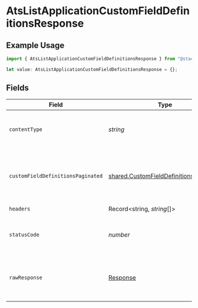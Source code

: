 # AtsListApplicationCustomFieldDefinitionsResponse

## Example Usage

```typescript
import { AtsListApplicationCustomFieldDefinitionsResponse } from "@stackone/stackone-client-ts/sdk/models/operations";

let value: AtsListApplicationCustomFieldDefinitionsResponse = {};
```

## Fields

| Field                                                                                                   | Type                                                                                                    | Required                                                                                                | Description                                                                                             |
| ------------------------------------------------------------------------------------------------------- | ------------------------------------------------------------------------------------------------------- | ------------------------------------------------------------------------------------------------------- | ------------------------------------------------------------------------------------------------------- |
| `contentType`                                                                                           | *string*                                                                                                | :heavy_check_mark:                                                                                      | HTTP response content type for this operation                                                           |
| `customFieldDefinitionsPaginated`                                                                       | [shared.CustomFieldDefinitionsPaginated](../../../sdk/models/shared/customfielddefinitionspaginated.md) | :heavy_minus_sign:                                                                                      | The list of application custom field definitions was retrieved.                                         |
| `headers`                                                                                               | Record<string, *string*[]>                                                                              | :heavy_check_mark:                                                                                      | N/A                                                                                                     |
| `statusCode`                                                                                            | *number*                                                                                                | :heavy_check_mark:                                                                                      | HTTP response status code for this operation                                                            |
| `rawResponse`                                                                                           | [Response](https://developer.mozilla.org/en-US/docs/Web/API/Response)                                   | :heavy_check_mark:                                                                                      | Raw HTTP response; suitable for custom response parsing                                                 |